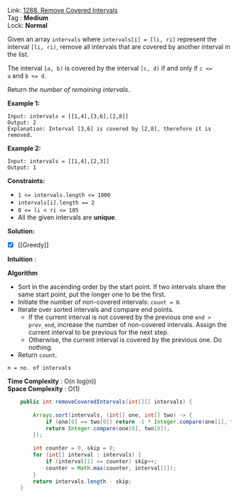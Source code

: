 Link: [1288. Remove Covered Intervals](https://leetcode.com/problems/remove-covered-intervals/) <br>
Tag : **Medium**<br>
Lock: **Normal**

Given an array `intervals` where `intervals[i] = [li, ri]` represent the interval `[li, ri)`, remove all intervals that are covered by another interval in the list.

The interval `[a, b)` is covered by the interval `[c, d)` if and only if `c <= a` and `b <= d`.

Return _the number of remaining intervals_.

**Example 1:**
```
Input: intervals = [[1,4],[3,6],[2,8]]
Output: 2
Explanation: Interval [3,6] is covered by [2,8], therefore it is removed.
```

**Example 2:**
```
Input: intervals = [[1,4],[2,3]]
Output: 1
```

**Constraints:**
-   `1 <= intervals.length <= 1000`
-   `intervals[i].length == 2`
-   `0 <= li < ri <= 105`
-   All the given intervals are **unique**.

**Solution:**

- [x] [[Greedy]]

**Intuition** :

**Algorithm**

-   Sort in the ascending order by the start point. If two intervals share the same start point, put the longer one to be the first.
-   Initiate the number of non-covered intervals: `count = 0`.
-   Iterate over sorted intervals and compare end points.
    -   If the current interval is not covered by the previous one `end > prev_end`, increase the number of non-covered intervals. Assign the current interval to be previous for the next step.
    -   Otherwise, the current interval is covered by the previous one. Do nothing.
-   Return `count`.

```
n = no. of intervals
```
**Time Complexity** : O(n log(n))<br>
**Space Complexity** : O(1)

```java
    public int removeCoveredIntervals(int[][] intervals) {
        
        Arrays.sort(intervals, (int[] one, int[] two) -> {
            if (one[0] == two[0]) return -1 * Integer.compare(one[1], two[1]);
            return Integer.compare(one[0], two[0]);
        });
        
        int counter = 0, skip = 0;
        for (int[] interval : intervals) {
            if (interval[1] <= counter) skip++;
            counter = Math.max(counter, interval[1]);
        }
        return intervals.length - skip;
    }
```
